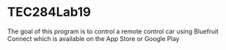 # TEC284Lab19

The goal of this program is to control a remote control car using Bluefruit Connect which is available on the App Store or Google Play
